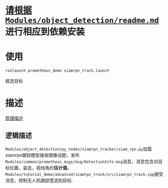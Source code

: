 # [请根据`Modules/object_detection/readme.md`](../../../object_detection/readme.md)进行相应到依赖安装

# 使用

```bash
roslaunch prometheus_demo siamrpn_track.launch
```
框选目标

# 描述
[原理描述](https://github.com/amov-lab/Prometheus/wiki/Prometheus%E7%9B%AE%E6%A0%87%E6%A3%80%E6%B5%8B%E7%AE%97%E6%B3%95-%E7%9B%AE%E6%A0%87%E6%A1%86%E9%80%89%E8%B7%9F%E8%B8%AA)

## 逻辑描述
`Modules/object_detection/py_nodes/siamrpn_tracker/siam_rpn.py`加载siamrpn跟踪模型接收图像话题，发布`Modules/common/prometheus_msgs/msg/DetectionInfo.msg`消息，消息包含对目标位置，姿态，视线角的**估计值**。`Modules/tutorial_demo/advanced/siamrpn_track/src/siamrpn_track.cpp`接受消息，控制无人机跟踪宽选到目标.